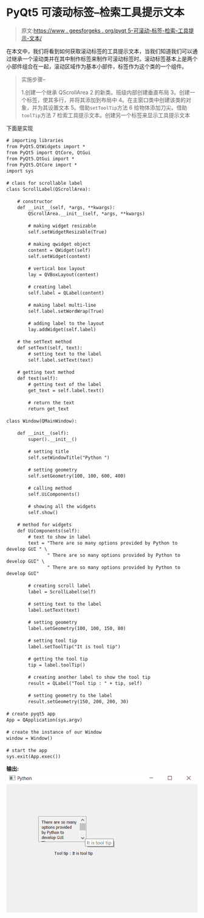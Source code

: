# PyQt5 可滚动标签–检索工具提示文本

> 原文:[https://www . geesforgeks . org/pyqt 5-可滚动-标签-检索-工具提示-文本/](https://www.geeksforgeeks.org/pyqt5-scrollable-label-retrieving-tooltip-text/)

在本文中，我们将看到如何获取滚动标签的工具提示文本，当我们知道我们可以通过继承一个滚动类并在其中制作标签来制作可滚动标签时。滚动标签基本上是两个小部件组合在一起，滚动区域作为基本小部件，标签作为这个类的一个组件。

> 实施步骤–
> 
> 1.创建一个继承 QScrollArea
> 2 的新类。班级内部创建垂直布局
> 3。创建一个标签，使其多行，并将其添加到布局中
> 4。在主窗口类中创建该类的对象，并为其设置文本
> 5。借助`setToolTip`方法
> 6 给物体添加刀尖。借助`toolTip`方法
> 7 检索工具提示文本。创建另一个标签来显示工具提示文本

下面是实现

```
# importing libraries
from PyQt5.QtWidgets import * 
from PyQt5 import QtCore, QtGui
from PyQt5.QtGui import * 
from PyQt5.QtCore import * 
import sys

# class for scrollable label
class ScrollLabel(QScrollArea):

    # constructor
    def __init__(self, *args, **kwargs):
        QScrollArea.__init__(self, *args, **kwargs)

        # making widget resizable
        self.setWidgetResizable(True)

        # making qwidget object
        content = QWidget(self)
        self.setWidget(content)

        # vertical box layout
        lay = QVBoxLayout(content)

        # creating label
        self.label = QLabel(content)

        # making label multi-line
        self.label.setWordWrap(True)

        # adding label to the layout
        lay.addWidget(self.label)

    # the setText method
    def setText(self, text):
        # setting text to the label
        self.label.setText(text)

    # getting text method
    def text(self):
        # getting text of the label
        get_text = self.label.text()

        # return the text
        return get_text

class Window(QMainWindow):

    def __init__(self):
        super().__init__()

        # setting title
        self.setWindowTitle("Python ")

        # setting geometry
        self.setGeometry(100, 100, 600, 400)

        # calling method
        self.UiComponents()

        # showing all the widgets
        self.show()

    # method for widgets
    def UiComponents(self):
        # text to show in label
        text = "There are so many options provided by Python to develop GUI " \
               " There are so many options provided by Python to develop GUI" \
               " There are so many options provided by Python to develop GUI"

        # creating scroll label
        label = ScrollLabel(self)

        # setting text to the label
        label.setText(text)

        # setting geometry
        label.setGeometry(100, 100, 150, 80)

        # setting tool tip
        label.setToolTip("It is tool tip")

        # getting the tool tip
        tip = label.toolTip()

        # creating another label to show the tool tip
        result = QLabel("Tool tip : " + tip, self)

        # setting geometry to the label
        result.setGeometry(150, 200, 200, 30)

# create pyqt5 app
App = QApplication(sys.argv)

# create the instance of our Window
window = Window()

# start the app
sys.exit(App.exec())
```

**输出:**
![](img/8eda1baf0a456be9c603751171eabd01.png)